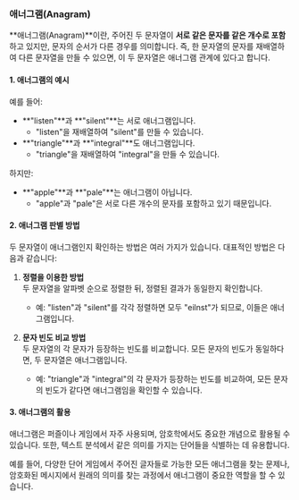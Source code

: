 ### 애너그램(Anagram)

**애너그램(Anagram)**이란, 주어진 두 문자열이 **서로 같은 문자를 같은 개수로 포함**하고 있지만, 문자의 순서가 다른 경우를 의미합니다. 즉, 한 문자열의 문자를 재배열하여 다른 문자열을 만들 수 있으면, 이 두 문자열은 애너그램 관계에 있다고 합니다.

#### 1. 애너그램의 예시

예를 들어:

- **"listen"**과 **"silent"**는 서로 애너그램입니다.
  - "listen"을 재배열하여 "silent"를 만들 수 있습니다.
- **"triangle"**과 **"integral"**도 애너그램입니다.
  - "triangle"을 재배열하여 "integral"을 만들 수 있습니다.

하지만:

- **"apple"**과 **"pale"**는 애너그램이 아닙니다.
  - "apple"과 "pale"은 서로 다른 개수의 문자를 포함하고 있기 때문입니다.

#### 2. 애너그램 판별 방법

두 문자열이 애너그램인지 확인하는 방법은 여러 가지가 있습니다. 대표적인 방법은 다음과 같습니다:

1. **정렬을 이용한 방법**  
   두 문자열을 알파벳 순으로 정렬한 뒤, 정렬된 결과가 동일한지 확인합니다.

   - 예: "listen"과 "silent"를 각각 정렬하면 모두 "eilnst"가 되므로, 이들은 애너그램입니다.

2. **문자 빈도 비교 방법**  
   두 문자열의 각 문자가 등장하는 빈도를 비교합니다. 모든 문자의 빈도가 동일하다면, 두 문자열은 애너그램입니다.
   - 예: "triangle"과 "integral"의 각 문자가 등장하는 빈도를 비교하여, 모든 문자의 빈도가 같다면 애너그램임을 확인할 수 있습니다.

#### 3. 애너그램의 활용

애너그램은 퍼즐이나 게임에서 자주 사용되며, 암호학에서도 중요한 개념으로 활용될 수 있습니다. 또한, 텍스트 분석에서 같은 의미를 가지는 단어들을 식별하는 데 유용합니다.

예를 들어, 다양한 단어 게임에서 주어진 글자들로 가능한 모든 애너그램을 찾는 문제나, 암호화된 메시지에서 원래의 의미를 찾는 과정에서 애너그램이 중요한 역할을 할 수 있습니다.
